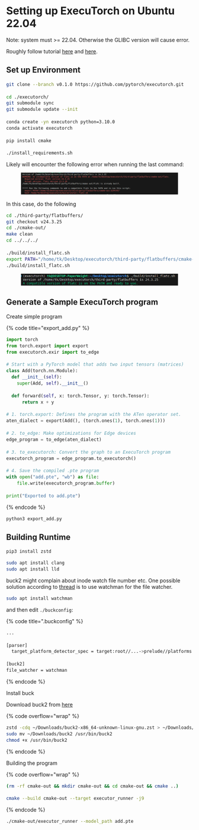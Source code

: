 # Setting up ExecuTorch on Ubuntu 22.04

Note: system must >= 22.04. Otherwise the GLIBC version will cause error.



Roughly follow tutorial [here](https://pytorch.org/executorch/stable/getting-started-setup.html) and [here](https://pytorch.org/executorch/main/getting-started-setup.html#environment-setup).



## Set up Environment

```bash
git clone --branch v0.1.0 https://github.com/pytorch/executorch.git

cd ./executorch/
git submodule sync
git submodule update --init

conda create -yn executorch python=3.10.0
conda activate executorch

pip install cmake

./install_requirements.sh
```



Likely will encounter the following error when running the last command:

<figure><img src="../.gitbook/assets/image (210).png" alt=""><figcaption></figcaption></figure>

In this case, do the following

```bash
cd ./third-party/flatbuffers/
git checkout v24.3.25
cd ./cmake-out/
make clean
cd ../../../

./build/install_flatc.sh
export PATH="/home/tk/Desktop/executorch/third-party/flatbuffers/cmake-out:${PATH}"
./build/install_flatc.sh
```



<figure><img src="../.gitbook/assets/image (212).png" alt=""><figcaption></figcaption></figure>



## Generate a Sample ExecuTorch program

Create simple program

{% code title="export_add.py" %}
```python
import torch
from torch.export import export
from executorch.exir import to_edge

# Start with a PyTorch model that adds two input tensors (matrices)
class Add(torch.nn.Module):
  def __init__(self):
    super(Add, self).__init__()

  def forward(self, x: torch.Tensor, y: torch.Tensor):
      return x + y

# 1. torch.export: Defines the program with the ATen operator set.
aten_dialect = export(Add(), (torch.ones(1), torch.ones(1)))

# 2. to_edge: Make optimizations for Edge devices
edge_program = to_edge(aten_dialect)

# 3. to_executorch: Convert the graph to an ExecuTorch program
executorch_program = edge_program.to_executorch()

# 4. Save the compiled .pte program
with open("add.pte", "wb") as file:
    file.write(executorch_program.buffer)

print("Exported to add.pte")

```
{% endcode %}



```bash
python3 export_add.py
```





## Building Runtime

```bash
pip3 install zstd
```



```bash
sudo apt install clang
sudo apt install lld
```



buck2 might complain about inode watch file number etc. One possible solution according to [thread](https://github.com/facebook/buck2/issues/471#issuecomment-1822996843) is to use watchman for the file watcher.

```bash
sudo apt install watchman
```

and then edit `./buckconfig`:

{% code title=".buckconfig" %}
```bash
...

[parser]
  target_platform_detector_spec = target:root//...->prelude//platforms:default target:shim//...->prelude//platforms:default

[buck2]
file_watcher = watchman

```
{% endcode %}



Install buck



Download buck2 from [here](https://github.com/facebook/buck2/releases/tag/2023-07-18)

{% code overflow="wrap" %}
```bash
zstd -cdq ~/Downloads/buck2-x86_64-unknown-linux-gnu.zst > ~/Downloads/buck2
sudo mv ~/Downloads/buck2 /usr/bin/buck2
chmod +x /usr/bin/buck2
```
{% endcode %}



Building the program

{% code overflow="wrap" %}
```bash
(rm -rf cmake-out && mkdir cmake-out && cd cmake-out && cmake ..)

cmake --build cmake-out --target executor_runner -j9
```
{% endcode %}



```bash
./cmake-out/executor_runner --model_path add.pte
```















